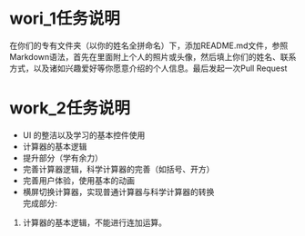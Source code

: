 # wori_1任务说明
在你们的专有文件夹（以你的姓名全拼命名）下，添加README.md文件，参照Markdown语法，首先在里面附上个人的照片或头像，然后填上你们的姓名、联系方式，以及诸如兴趣爱好等你愿意介绍的个人信息。最后发起一次Pull Request 
# work_2任务说明
* UI 的整洁以及学习的基本控件使用
* 计算器的基本逻辑
* 提升部分（学有余力）
* 完善计算器逻辑，科学计算器的完善（如括号、开方）
* 完善用户体验，使用基本的动画
* 横屏切换计算器，实现普通计算器与科学计算器的转换<br>
完成部分:
1. 计算器的基本逻辑，不能进行连加运算。
